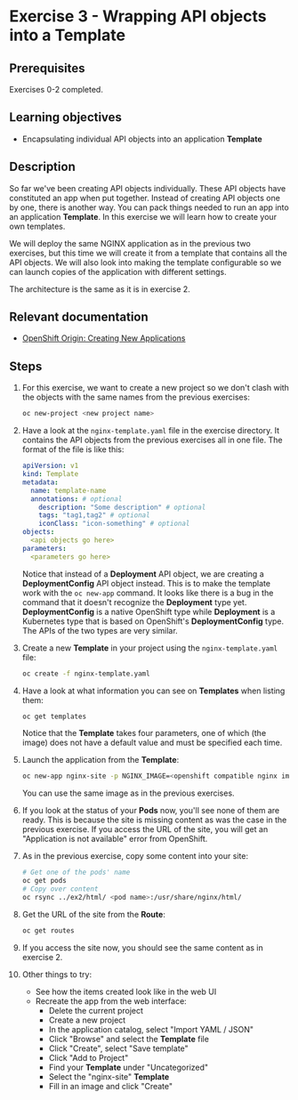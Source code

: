 # Exercise 3 - Wrapping API objects into a Template

## Prerequisites

Exercises 0-2 completed.

## Learning objectives

* Encapsulating individual API objects into an application **Template**

## Description

So far we've been creating API objects individually. These API objects have
constituted an app when put together. Instead of creating API objects one by
one, there is another way. You can pack things needed to run an app into an
application **Template**. In this exercise we will learn how to create your own
templates.

We will deploy the same NGINX application as in the previous two exercises, but
this time we will create it from a template that contains all the API objects.
We will also look into making the template configurable so we can launch copies
of the application with different settings.

The architecture is the same as it is in exercise 2.

## Relevant documentation

* [OpenShift Origin: Creating New Applications](https://docs.openshift.org/3.6/dev_guide/application_lifecycle/new_app.html)

## Steps

1. For this exercise, we want to create a new project so we don't clash with the
   objects with the same names from the previous exercises:
   ```bash
   oc new-project <new project name>
   ```

2. Have a look at the `nginx-template.yaml` file in the exercise directory. It
   contains the API objects from the previous exercises all in one file. The
   format of the file is like this:
   ```yaml
   apiVersion: v1
   kind: Template
   metadata:
     name: template-name
     annotations: # optional
       description: "Some description" # optional
       tags: "tag1,tag2" # optional
       iconClass: "icon-something" # optional
   objects:
     <api objects go here>
   parameters:
     <parameters go here>
   ```
   Notice that instead of a **Deployment** API object, we are creating a
   **DeploymentConfig** API object instead. This is to make the template work
   with the `oc new-app` command. It looks like there is a bug in the command
   that it doesn't recognize the **Deployment** type yet. **DeploymentConfig**
   is a native OpenShift type while **Deployment** is a Kubernetes type that is
   based on OpenShift's **DeploymentConfig** type. The APIs of the two types are
   very similar.

3. Create a new **Template** in your project using the `nginx-template.yaml`
   file:
   ```bash
   oc create -f nginx-template.yaml
   ```

4. Have a look at what information you can see on **Templates** when listing
   them:
   ```bash
   oc get templates
   ```
   Notice that the **Template** takes four parameters, one of which (the image)
   does not have a default value and must be specified each time.

5. Launch the application from the **Template**:
   ```bash
   oc new-app nginx-site -p NGINX_IMAGE=<openshift compatible nginx image>
   ```
   You can use the same image as in the previous exercises.

6. If you look at the status of your **Pods** now, you'll see none of them are
   ready. This is because the site is missing content as was the case in the
   previous exercise. If you access the URL of the site, you will get an
   "Application is not available" error from OpenShift.

7. As in the previous exercise, copy some content into your site:
   ```bash
   # Get one of the pods' name
   oc get pods
   # Copy over content
   oc rsync ../ex2/html/ <pod name>:/usr/share/nginx/html/
   ```

8. Get the URL of the site from the **Route**:
   ```bash
   oc get routes
   ```

9. If you access the site now, you should see the same content as in exercise 2.

10. Other things to try:
    * See how the items created look like in the web UI
    * Recreate the app from the web interface:
       * Delete the current project
       * Create a new project
       * In the application catalog, select "Import YAML / JSON"
       * Click "Browse" and select the **Template** file
       * Click "Create", select "Save template"
       * Click "Add to Project"
       * Find your **Template** under "Uncategorized"
       * Select the "nginx-site" **Template**
       * Fill in an image and click "Create"
